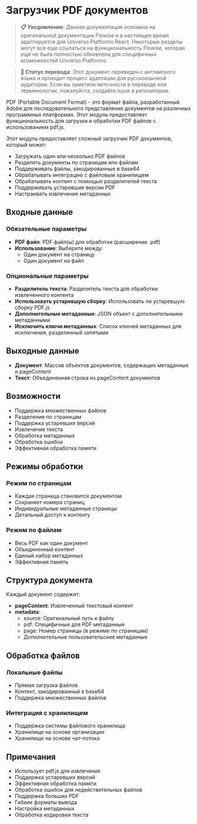 # Загрузчик PDF документов

> **📋 Уведомление**: Данная документация основана на оригинальной документации Flowise и в настоящее время адаптируется для Universo Platformo React. Некоторые разделы могут все еще ссылаться на функциональность Flowise, которая еще не была полностью обновлена для специфичных возможностей Universo Platformo.

> **🔄 Статус перевода**: Этот документ переведен с английского языка и проходит процесс адаптации для русскоязычной аудитории. Если вы заметили неточности в переводе или терминологии, пожалуйста, создайте issue в репозитории.

PDF (Portable Document Format) - это формат файла, разработанный Adobe для последовательного представления документов на различных программных платформах. Этот модуль предоставляет функциональность для загрузки и обработки PDF файлов с использованием pdf.js.

Этот модуль предоставляет сложный загрузчик PDF документов, который может:
- Загружать один или несколько PDF файлов
- Разделять документы по страницам или файлам
- Поддерживать файлы, закодированные в base64
- Обрабатывать интеграцию с файловым хранилищем
- Обрабатывать контент с помощью разделителей текста
- Поддерживать устаревшие версии PDF
- Настраивать извлечение метаданных

## Входные данные

### Обязательные параметры
- **PDF файл**: PDF файл(ы) для обработки (расширение .pdf)
- **Использование**: Выберите между:
  - Один документ на страницу
  - Один документ на файл

### Опциональные параметры
- **Разделитель текста**: Разделитель текста для обработки извлеченного контента
- **Использовать устаревшую сборку**: Использовать ли устаревшую сборку PDF.js
- **Дополнительные метаданные**: JSON объект с дополнительными метаданными
- **Исключить ключи метаданных**: Список ключей метаданных для исключения, разделенный запятыми

## Выходные данные

- **Документ**: Массив объектов документов, содержащих метаданные и pageContent
- **Текст**: Объединенная строка из pageContent документов

## Возможности
- Поддержка множественных файлов
- Разделение по страницам
- Поддержка устаревших версий
- Извлечение текста
- Обработка метаданных
- Обработка ошибок
- Эффективная обработка памяти

## Режимы обработки

### Режим по страницам
- Каждая страница становится документом
- Сохраняет номера страниц
- Индивидуальные метаданные страницы
- Детальный доступ к контенту

### Режим по файлам
- Весь PDF как один документ
- Объединенный контент
- Единый набор метаданных
- Эффективная память

## Структура документа
Каждый документ содержит:
- **pageContent**: Извлеченный текстовый контент
- **metadata**:
  - source: Оригинальный путь к файлу
  - pdf: Специфичные для PDF метаданные
  - page: Номер страницы (в режиме по страницам)
  - Дополнительные пользовательские метаданные

## Обработка файлов

### Локальные файлы
- Прямая загрузка файлов
- Контент, закодированный в base64
- Поддержка множественных файлов

### Интеграция с хранилищем
- Поддержка системы файлового хранилища
- Хранилище на основе организации
- Хранилище на основе чат-потока

## Примечания
- Использует pdf.js для извлечения
- Поддержка устаревших версий
- Эффективная обработка памяти
- Обработка ошибок для недействительных файлов
- Поддержка больших PDF
- Гибкие форматы вывода
- Настройка метаданных
- Обработка кодировки текста
